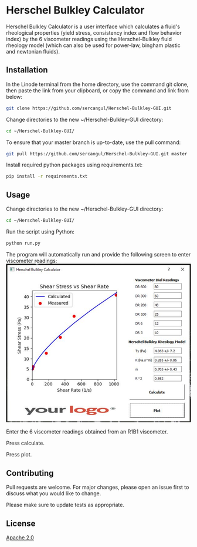 # Herschel Bulkley Calculator

Herschel Bulkley Calculator is a user interface which calculates a fluid's rheological properties (yield stress, consistency index and flow behavior index) by the 6 viscometer readings using the Herschel-Bulkley fluid rheology model (which can also be used for power-law, bingham plastic and newtonian fluids).


## Installation

In the Linode terminal from the home directory, use the command git clone, then paste the link from your clipboard, or copy the command and link from below:

```bash
git clone https://github.com/sercangul/Herschel-Bulkley-GUI.git
```

Change directories to the new ~/Herschel-Bulkley-GUI directory:

```bash
cd ~/Herschel-Bulkley-GUI/
```

To ensure that your master branch is up-to-date, use the pull command:

```bash
git pull https://github.com/sercangul/Herschel-Bulkley-GUI.git master
```

Install required python packages using requirements.txt:

```bash
pip install -r requirements.txt
```

## Usage

Change directories to the new ~/Herschel-Bulkley-GUI directory:

```bash
cd ~/Herschel-Bulkley-GUI/
```

Run the script using Python:

```bash
python run.py
```


The program will automatically run and provide the following screen to enter viscometer readings:
![](screenshot.JPG)


Enter the 6 viscometer readings obtained from an R1B1 viscometer. 

Press calculate.

Press plot.

## Contributing
Pull requests are welcome. For major changes, please open an issue first to discuss what you would like to change.

Please make sure to update tests as appropriate.

## License
[Apache 2.0](https://choosealicense.com/licenses/apache-2.0/)
